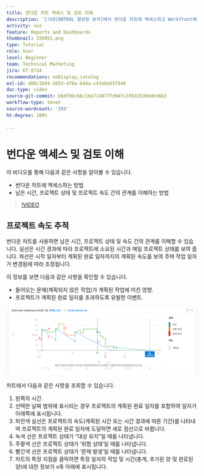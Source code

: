 ```yaml
---
title: 번다운 차트 액세스 및 검토 이해
description: '[!UICONTROL 향상된 분석]에서 번다운 차트에 액세스하고 Workfront에서 남은 시간, 프로젝트 상태 및 프로젝트 속도 간의 관계를 이해하는 방법을 알아봅니다.'
activity: use
feature: Reports and Dashboards
thumbnail: 335051.png
type: Tutorial
role: User
level: Beginner
team: Technical Marketing
jira: KT-8734
recommendations: noDisplay,catalog
exl-id: d06c1b04-205d-478a-b44a-c43ebe55f649
doc-type: video
source-git-commit: bbdf99c6bc1be714077fd94fc3f8325394de36b3
workflow-type: tm+mt
source-wordcount: '293'
ht-degree: 100%

---
```


# 번다운 액세스 및 검토 이해

이 비디오를 통해 다음과 같은 사항을 알아볼 수 있습니다.

* 번다운 차트에 액세스하는 방법
* 남은 시간, 프로젝트 상태 및 프로젝트 속도 간의 관계를 이해하는 방법

>[!VIDEO](https://video.tv.adobe.com/v/335051/?quality=12&learn=on&enablevpops=1)

## 프로젝트 속도 추적

번다운 차트를 사용하면 남은 시간, 프로젝트 상태 및 속도 간의 관계를 이해할 수 있습니다. 실선은 시간 경과에 따라 프로젝트에 소요된 시간과 매일 프로젝트 상태를 보여 줍니다. 파선은 시작 일자부터 계획된 완료 일자까지의 계획된 속도를 보여 주며 작업 일자가 변경됨에 따라 조정됩니다.

이 정보를 보면 다음과 같은 사항을 확인할 수 있습니다.

* 들어오는 문제(계획되지 않은 작업)가 계획된 작업에 미친 영향.
* 프로젝트가 계획된 완료 일자를 초과하도록 유발한 이벤트.

![An image showing a burndown chart with numbers on areas described in the bullets below](assets/section-2-9.png)

차트에서 다음과 같은 사항을 조회할 수 있습니다.

1. 왼쪽의 시간.
1. 선택한 날짜 범위에 표시되는 경우 프로젝트의 계획된 완료 일자를 포함하여 일자가 아래쪽에 표시됩니다.
1. 파란색 실선은 프로젝트의 속도(계획된 시간 또는 시간 경과에 따른 기간)를 나타내며 프로젝트의 계획된 완료 일자에 도달하면 세로 점선으로 바뀝니다.
1. 녹색 선은 프로젝트 상태가 “대상 유지”일 때를 나타냅니다.
1. 주황색 선은 프로젝트 상태가 ‘위험 상태’일 때를 나타냅니다.
1. 빨간색 선은 프로젝트 상태가 ‘문제 발생’일 때를 나타냅니다.
1. 차트의 특정 지점을 클릭하면 특정 일자의 작업 및 시간(총계, 추가된 양 및 완료된 양)에 대한 정보가 x축 아래에 표시됩니다.
